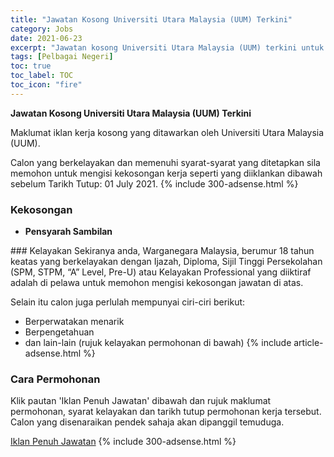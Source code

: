 ```yaml
---
title: "Jawatan Kosong Universiti Utara Malaysia (UUM) Terkini" 
category: Jobs 
date: 2021-06-23 
excerpt: "Jawatan kosong Universiti Utara Malaysia (UUM) terkini untuk kekosongan Pensyarah Sambilan" 
tags: [Pelbagai Negeri] 
toc: true 
toc_label: TOC 
toc_icon: "fire" 
--- 
```


**Jawatan Kosong Universiti Utara Malaysia (UUM) Terkini**

Maklumat iklan kerja kosong yang ditawarkan oleh Universiti Utara Malaysia (UUM). 

Calon yang berkelayakan dan memenuhi syarat-syarat yang ditetapkan sila memohon untuk mengisi kekosongan kerja seperti yang diiklankan dibawah sebelum Tarikh Tutup: 01 July 2021. 
{% include 300-adsense.html %} 
### Kekosongan 
<ul>
<li><strong>Pensyarah Sambilan&#160;</strong></li>
</ul> 
### Kelayakan 
Sekiranya anda, Warganegara Malaysia, berumur 18 tahun keatas yang berkelayakan dengan Ijazah, Diploma, Sijil Tinggi Persekolahan (SPM, STPM, “A” Level, Pre-U) atau Kelayakan Professional yang diiktiraf adalah di pelawa untuk memohon mengisi kekosongan jawatan di atas.

Selain itu calon juga perlulah mempunyai ciri-ciri berikut:
- Berperwatakan menarik
- Berpengetahuan
- dan lain-lain (rujuk kelayakan permohonan di bawah) 
{% include article-adsense.html %} 
### Cara Permohonan 
Klik pautan 'Iklan Penuh Jawatan' dibawah dan rujuk maklumat permohonan, syarat kelayakan dan tarikh tutup permohonan kerja tersebut.
Calon yang disenaraikan pendek sahaja akan dipanggil temuduga.

<a href="http://infokerjaya.org/iklan-jawatan-university-utara-malaysia/" class="btn btn--info" target="_blank" rel="nofollow noopenner">Iklan Penuh Jawatan</a> 
{% include 300-adsense.html %} 